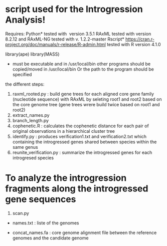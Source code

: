 # script used for the Introgression Analysis!

Requires:
Python* tested with  version 3.5.1 
RAxML tested with version 8.2.12 and RAxML-NG tested with v. 1.2.2-master 
Rscript* https://cran.r-project.org/doc/manuals/r-release/R-admin.html
tested with R version 4.1.0

library(ape)
library(MASS)

* must be executable and in /usr/local/bin
other programs should be copied/moved in /usr/local/bin Or the path to the program should be specified

the different steps:

1. raxml_rooted.py : build gene trees for each aligned core gene family (nucleotide sequence) with RAxML by seleting root1 and root2 based on the core genome tree
					(gene trees wrere build twice based on root1 and root2)
2. extract_names.py
3. branch_length.py
4. cophenetic.R : calculates the cophenetic distance for each pair of original observations in a hierarchical cluster tree
5. identify.py : produces verification1.txt and verification2.txt which containing the introgressed genes shared between species within the same genus
6. reunite_verification.py : summarize the introgressed genes for each introgresed species


# To analyze the introgression fragments along the introgressed gene sequences
1. scan.py


* names.txt : liste of the genomes

* concat_names.fa : core genome alignment file between the reference genomes and the candidate genome
